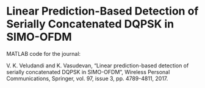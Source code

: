 # Linear Prediction-Based Detection of Serially Concatenated DQPSK in SIMO-OFDM

MATLAB code for the journal:

V. K. Veludandi and K. Vasudevan, “Linear prediction-based detection of serially concatenated DQPSK
in SIMO-OFDM”, Wireless Personal Communications, Springer, vol. 97, issue 3, pp. 4789-4811, 2017.

